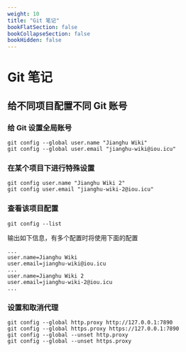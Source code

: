 ```yaml
---
weight: 10
title: "Git 笔记"
bookFlatSection: false
bookCollapseSection: false
bookHidden: false
---
```


# Git 笔记

## 给不同项目配置不同 Git 账号

### 给 Git 设置全局账号

```shell
git config --global user.name "Jianghu Wiki"
git config --global user.email "jianghu-wiki@iou.icu"
```

### 在某个项目下进行特殊设置

```shell
git config user.name "Jianghu Wiki 2"
git config user.email "jianghu-wiki-2@iou.icu"
```

### 查看该项目配置

```shell
git config --list
```

输出如下信息，有多个配置时将使用下面的配置

```shell
...
user.name=Jianghu Wiki
user.email=jianghu-wiki@iou.icu
...
user.name=Jianghu Wiki 2
user.email=jianghu-wiki-2@iou.icu
...
```

### 设置和取消代理
```shell
git config --global http.proxy http://127.0.0.1:7890
git config --global https.proxy https://127.0.0.1:7890
git config --global --unset http.proxy
git config --global --unset https.proxy
```